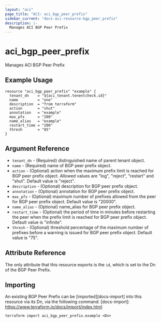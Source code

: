 ```yaml
---
layout: "aci"
page_title: "ACI: aci_bgp_peer_prefix"
sidebar_current: "docs-aci-resource-bgp_peer_prefix"
description: |-
  Manages ACI BGP Peer Prefix
---
```


# aci_bgp_peer_prefix #
Manages ACI BGP Peer Prefix

## Example Usage ##

```hcl
resource "aci_bgp_peer_prefix" "example" {
  tenant_dn    = "${aci_tenant.tenentcheck.id}"
  name         = "one"
  description  = "from terraform"
  action       = "shut"
  annotation   = "example"
  max_pfx      = "200"
  name_alias   = "example"
  restart_time = "200"
  thresh       = "85"
}
```


## Argument Reference ##

* `tenant_dn` - (Required) distinguished name of parent tenant object.
* `name` - (Required) name of BGP peer prefix object.
* `action` - (Optional) action when the maximum prefix limit is reached for BGP peer prefix object. Allowed values are "log", "reject", "restart" and "shut". Default value is "reject".
* `description` - (Optional) description for BGP peer prefix object.
* `annotation` - (Optional) annotation for BGP peer prefix object.
* `max_pfx` - (Optional) maximum number of prefixes allowed from the peer for BGP peer prefix object. Default value is "20000".
* `name_alias` - (Optional) name_alias for BGP peer prefix object.
* `restart_time` - (Optional) the period of time in minutes before restarting the peer when the prefix limit is reached for BGP peer prefix object. Default value is "infinite".
* `thresh` - (Optional) threshold percentage of the maximum number of prefixes before a warning is issued for BGP peer prefix object. Default value is "75".
 


## Attribute Reference

The only attribute that this resource exports is the `id`, which is set to the
Dn of the BGP Peer Prefix.

## Importing ##

An existing BGP Peer Prefix can be [imported][docs-import] into this resource via its Dn, via the following command:
[docs-import]: https://www.terraform.io/docs/import/index.html


```
terraform import aci_bgp_peer_prefix.example <Dn>
```